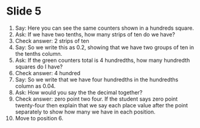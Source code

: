# Slide 5

1. Say: Here you can see the same counters shown in a hundreds square.
2. Ask: If we have two tenths, how many strips of ten do we have?
3. Check answer: 2 strips of ten
4. Say: So we write this as 0.2, showing that we have two groups of ten in the tenths column.
5. Ask: If the green counters total is 4 hundredths, how many hundredth squares do I have?
6. Check answer: 4 hundred
7. Say: So we write that we have four hundredths in the hundredths column as 0.04.
8. Ask: How would you say the the decimal together?
9. Check answer: zero point two four. If the student says zero point twenty-four then explain that we say each place value after the point separately to show how many we have in each position.
10. Move to position 6.

